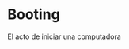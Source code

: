 [Title]: # (Booting -arranque-)
[Difficulty]: # (Principiante)
[Order]: # (15)

# Booting

El acto de iniciar una computadora